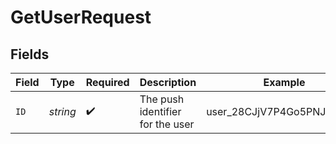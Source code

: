# GetUserRequest


## Fields

| Field                            | Type                             | Required                         | Description                      | Example                          |
| -------------------------------- | -------------------------------- | -------------------------------- | -------------------------------- | -------------------------------- |
| `ID`                             | *string*                         | :heavy_check_mark:               | The push identifier for the user | user_28CJjV7P4Go5PNJvfzghiD      |